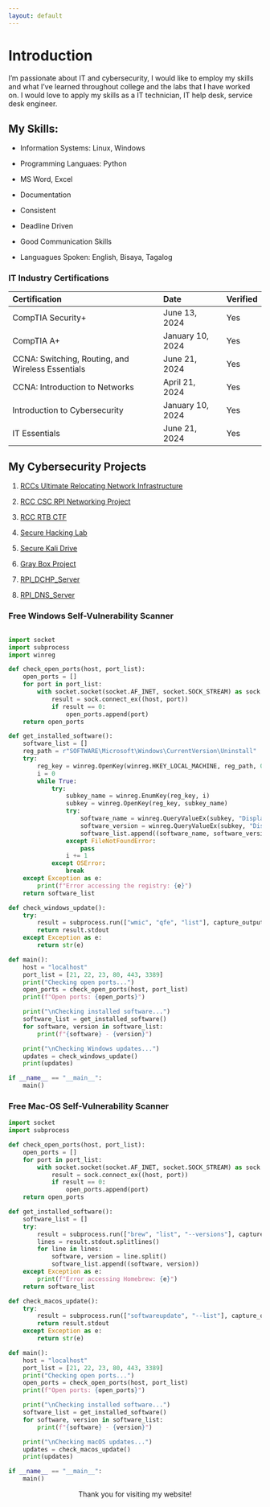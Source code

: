 ```yaml
---
layout: default
---
```



# Introduction

I’m passionate about IT and cybersecurity, I would like to employ my skills and what I’ve learned throughout college and the labs that I have worked on. I would love to apply my skills as a IT technician, IT help desk, service desk engineer.



## My Skills:

*   Information Systems: Linux, Windows
  
*   Programming Languaes: Python
  
*   MS Word, Excel

*   Documentation

*   Consistent

*   Deadline Driven
  
*   Good Communication Skills
  
*   Languagues Spoken: English, Bisaya, Tagalog


### IT Industry Certifications

| Certification        | Date          | Verified |
|:-------------|:------------------|:------|
| CompTIA Security+ | June 13, 2024   |  Yes  |
| CompTIA A+           | January 10, 2024 |  Yes  |
| CCNA: Switching, Routing, and Wireless Essentials          | June 21, 2024    |  Yes   |
| CCNA: Introduction to Networks        | April 21, 2024|  Yes |
| Introduction to Cybersecurity         | January 10, 2024 |  Yes  |
| IT Essentials         | June 21, 2024 |  Yes  |



## My Cybersecurity Projects

1.  [RCCs Ultimate Relocating Network Infrastructure](Link_Here)

2.  [RCC CSC RPI Networking Project](https://github.com/7jason771/My_Cyber_Projects/blob/main/CSC_RPI_Project_jsalerno.pdf)

3.  [RCC RTB CTF](https://github.com/7jason771/My_Cyber_Projects/blob/main/2024_RTB_CTF_Setup_Ubuntu.pdf)

4.  [Secure Hacking Lab](https://github.com/7jason771/My_Cyber_Projects/blob/main/SecureHackingLab_jsalerno.pdf)

5.  [Secure Kali Drive](https://github.com/7jason771/My_Cyber_Projects/blob/main/Encrypted_Persistent_Flash_Drive.pdf)

6.  [Gray Box Project](https://github.com/7jason771/My_Cyber_Projects/blob/main/Gray_Box_Test_2_VMs.pdf)

7.  [RPI_DCHP_Server](https://github.com/7jason771/My_Cyber_Projects/blob/main/RPI_DHCP_server_jsalerno.pdf)

8.  [RPI_DNS_Server](https://github.com/7jason771/My_Cyber_Projects/blob/main/RPI_DNS_server_jsalerno.pdf)





### Free Windows Self-Vulnerability Scanner

```python

import socket
import subprocess
import winreg

def check_open_ports(host, port_list):
    open_ports = []
    for port in port_list:
        with socket.socket(socket.AF_INET, socket.SOCK_STREAM) as sock:
            result = sock.connect_ex((host, port))
            if result == 0:
                open_ports.append(port)
    return open_ports

def get_installed_software():
    software_list = []
    reg_path = r"SOFTWARE\Microsoft\Windows\CurrentVersion\Uninstall"
    try:
        reg_key = winreg.OpenKey(winreg.HKEY_LOCAL_MACHINE, reg_path, 0, winreg.KEY_READ | winreg.KEY_WOW64_32KEY)
        i = 0
        while True:
            try:
                subkey_name = winreg.EnumKey(reg_key, i)
                subkey = winreg.OpenKey(reg_key, subkey_name)
                try:
                    software_name = winreg.QueryValueEx(subkey, "DisplayName")[0]
                    software_version = winreg.QueryValueEx(subkey, "DisplayVersion")[0]
                    software_list.append((software_name, software_version))
                except FileNotFoundError:
                    pass
                i += 1
            except OSError:
                break
    except Exception as e:
        print(f"Error accessing the registry: {e}")
    return software_list

def check_windows_update():
    try:
        result = subprocess.run(["wmic", "qfe", "list"], capture_output=True, text=True)
        return result.stdout
    except Exception as e:
        return str(e)

def main():
    host = "localhost"
    port_list = [21, 22, 23, 80, 443, 3389]
    print("Checking open ports...")
    open_ports = check_open_ports(host, port_list)
    print(f"Open ports: {open_ports}")

    print("\nChecking installed software...")
    software_list = get_installed_software()
    for software, version in software_list:
        print(f"{software} - {version}")

    print("\nChecking Windows updates...")
    updates = check_windows_update()
    print(updates)

if __name__ == "__main__":
    main()


```



### Free Mac-OS Self-Vulnerability Scanner

```python
import socket
import subprocess

def check_open_ports(host, port_list):
    open_ports = []
    for port in port_list:
        with socket.socket(socket.AF_INET, socket.SOCK_STREAM) as sock:
            result = sock.connect_ex((host, port))
            if result == 0:
                open_ports.append(port)
    return open_ports

def get_installed_software():
    software_list = []
    try:
        result = subprocess.run(["brew", "list", "--versions"], capture_output=True, text=True)
        lines = result.stdout.splitlines()
        for line in lines:
            software, version = line.split()
            software_list.append((software, version))
    except Exception as e:
        print(f"Error accessing Homebrew: {e}")
    return software_list

def check_macos_update():
    try:
        result = subprocess.run(["softwareupdate", "--list"], capture_output=True, text=True)
        return result.stdout
    except Exception as e:
        return str(e)

def main():
    host = "localhost"
    port_list = [21, 22, 23, 80, 443, 3389]
    print("Checking open ports...")
    open_ports = check_open_ports(host, port_list)
    print(f"Open ports: {open_ports}")

    print("\nChecking installed software...")
    software_list = get_installed_software()
    for software, version in software_list:
        print(f"{software} - {version}")

    print("\nChecking macOS updates...")
    updates = check_macos_update()
    print(updates)

if __name__ == "__main__":
    main()

```








<div style="text-align: center;">
    Thank you for visiting my website!
</div>
